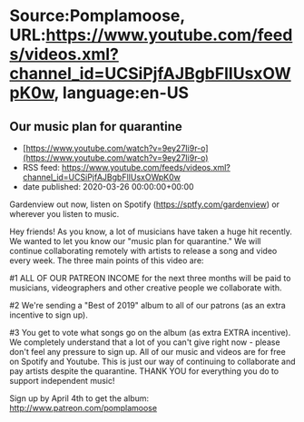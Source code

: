 # Source:Pomplamoose, URL:https://www.youtube.com/feeds/videos.xml?channel_id=UCSiPjfAJBgbFlIUsxOWpK0w, language:en-US

## Our music plan for quarantine
 - [https://www.youtube.com/watch?v=9ey27Ii9r-o](https://www.youtube.com/watch?v=9ey27Ii9r-o)
 - RSS feed: https://www.youtube.com/feeds/videos.xml?channel_id=UCSiPjfAJBgbFlIUsxOWpK0w
 - date published: 2020-03-26 00:00:00+00:00

Gardenview out now, listen on Spotify (https://sptfy.com/gardenview) or wherever you listen to music.

 Hey friends! As you know, a lot of musicians have taken a huge hit recently. We wanted to let you know our "music plan for quarantine." We will continue collaborating remotely with artists to release a song and video every week. The three main points of this video are: 

#1 ALL OF OUR PATREON INCOME for the next three months will be paid to musicians, videographers and other creative people we collaborate with. 

#2 We're sending a "Best of 2019" album to all of our patrons (as an extra incentive to sign up). 

#3 You get to vote what songs go on the album (as extra EXTRA incentive). We completely understand that a lot of you can't give right now - please don't feel any pressure to sign up. All of our music and videos are for free on Spotify and Youtube. This is just our way of continuing to collaborate and pay artists despite the quarantine. THANK YOU for everything you do to support independent music! 

Sign up by April 4th to get the album: http://www.patreon.com/pomplamoose

